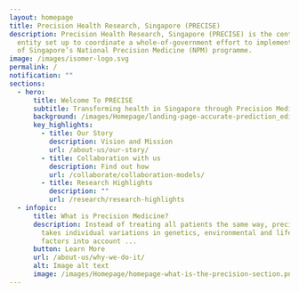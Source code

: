 ```yaml
---
layout: homepage
title: Precision Health Research, Singapore (PRECISE)
description: Precision Health Research, Singapore (PRECISE) is the central
  entity set up to coordinate a whole-of-government effort to implement Phase 2
  of Singapore’s National Precision Medicine (NPM) programme.
image: /images/isomer-logo.svg
permalink: /
notification: ""
sections:
  - hero:
      title: Welcome To PRECISE
      subtitle: Transforming health in Singapore through Precision Medicine
      background: /images/Homepage/landing-page-accurate-prediction_edit-1 (1).jpg
      key_highlights:
        - title: Our Story
          description: Vision and Mission
          url: /about-us/our-story/
        - title: Collaboration with us
          description: Find out how
          url: /collaborate/collaboration-models/
        - title: Research Highlights
          description: ""
          url: /research/research-highlights
  - infopic:
      title: What is Precision Medicine?
      description: Instead of treating all patients the same way, precision medicine
        takes individual variations in genetics, environmental and lifestyle
        factors into account ...
      button: Learn More
      url: /about-us/why-we-do-it/
      alt: Image alt text
      image: /images/Homepage/homepage-what-is-the-precision-section.png
---
```

